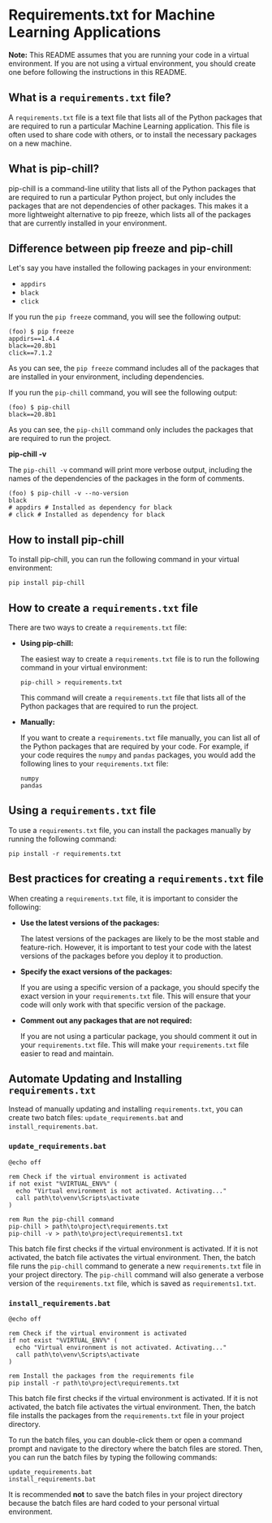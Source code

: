 # Requirements.txt for Machine Learning Applications

**Note:** This README assumes that you are running your code in a virtual environment. If you are not using a virtual environment, you should create one before following the instructions in this README.

## What is a `requirements.txt` file?

A `requirements.txt` file is a text file that lists all of the Python packages that are required to run a particular Machine Learning application. This file is often used to share code with others, or to install the necessary packages on a new machine.

## What is pip-chill?

pip-chill is a command-line utility that lists all of the Python packages that are required to run a particular Python project, but only includes the packages that are not dependencies of other packages. This makes it a more lightweight alternative to pip freeze, which lists all of the packages that are currently installed in your environment.

## Difference between pip freeze and pip-chill

Let's say you have installed the following packages in your environment:

* `appdirs`
* `black`
* `click`

If you run the `pip freeze` command, you will see the following output:

```
(foo) $ pip freeze
appdirs==1.4.4
black==20.8b1
click==7.1.2
```

As you can see, the `pip freeze` command includes all of the packages that are installed in your environment, including dependencies.

If you run the `pip-chill` command, you will see the following output:

```
(foo) $ pip-chill
black==20.8b1
```

As you can see, the `pip-chill` command only includes the packages that are required to run the project.

 **pip-chill -v**

The `pip-chill -v` command will print more verbose output, including the names of the dependencies of the packages in the form of comments.


```
(foo) $ pip-chill -v --no-version
black
# appdirs # Installed as dependency for black
# click # Installed as dependency for black
```

## How to install pip-chill

To install pip-chill, you can run the following command in your virtual environment:

```
pip install pip-chill
```

## How to create a `requirements.txt` file

There are two ways to create a `requirements.txt` file:

* **Using pip-chill:**

    The easiest way to create a `requirements.txt` file is to run the following command in your virtual environment:

    ```
    pip-chill > requirements.txt
    ```

    This command will create a `requirements.txt` file that lists all of the Python packages that are required to run the project.

* **Manually:**

    If you want to create a `requirements.txt` file manually, you can list all of the Python packages that are required by your code. For example, if your code requires the `numpy` and `pandas` packages, you would add the following lines to your `requirements.txt` file:

    ```
    numpy
    pandas
    ```


## Using a `requirements.txt` file

To use a `requirements.txt` file, you can install the packages manually by running the following command:

```
pip install -r requirements.txt
```


## Best practices for creating a `requirements.txt` file

When creating a `requirements.txt` file, it is important to consider the following:

* **Use the latest versions of the packages:**

    The latest versions of the packages are likely to be the most stable and feature-rich. However, it is important to test your code with the latest versions of the packages before you deploy it to production.

* **Specify the exact versions of the packages:**

    If you are using a specific version of a package, you should specify the exact version in your `requirements.txt` file. This will ensure that your code will only work with that specific version of the package.

* **Comment out any packages that are not required:**

    If you are not using a particular package, you should comment it out in your `requirements.txt` file. This will make your `requirements.txt` file easier to read and maintain.



## Automate Updating and Installing `requirements.txt`

Instead of manually updating and installing `requirements.txt`, you can create two batch files: `update_requirements.bat` and `install_requirements.bat`.

### `update_requirements.bat`

```
@echo off

rem Check if the virtual environment is activated
if not exist "%VIRTUAL_ENV%" (
  echo "Virtual environment is not activated. Activating..."
  call path\to\venv\Scripts\activate
)

rem Run the pip-chill command
pip-chill > path\to\project\requirements.txt
pip-chill -v > path\to\project\requirements1.txt
```

This batch file first checks if the virtual environment is activated. If it is not activated, the batch file activates the virtual environment. Then, the batch file runs the `pip-chill` command to generate a new `requirements.txt` file in your project directory. The `pip-chill` command will also generate a verbose version of the `requirements.txt` file, which is saved as `requirements1.txt`.

### `install_requirements.bat`

```
@echo off

rem Check if the virtual environment is activated
if not exist "%VIRTUAL_ENV%" (
  echo "Virtual environment is not activated. Activating..."
  call path\to\venv\Scripts\activate
)

rem Install the packages from the requirements file
pip install -r path\to\project\requirements.txt
```

This batch file first checks if the virtual environment is activated. If it is not activated, the batch file activates the virtual environment. Then, the batch file installs the packages from the `requirements.txt` file in your project directory.

To run the batch files, you can double-click them or open a command prompt and navigate to the directory where the batch files are stored. Then, you can run the batch files by typing the following commands:

```
update_requirements.bat
install_requirements.bat
```

It is recommended **not** to save the batch files in your project directory because the batch files are hard coded to your personal virtual environment.


